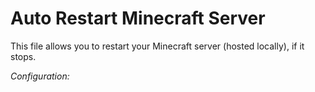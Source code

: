 # Auto Restart Minecraft Server

This file allows you to restart your Minecraft server (hosted locally), if it stops.

*Configuration:*
